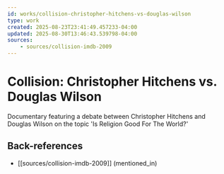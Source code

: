 ```yaml
---
id: works/collision-christopher-hitchens-vs-douglas-wilson
type: work
created: 2025-08-23T23:41:49.457233-04:00
updated: 2025-08-30T13:46:43.539798-04:00
sources:
    - sources/collision-imdb-2009
---
```


# Collision: Christopher Hitchens vs. Douglas Wilson

Documentary featuring a debate between Christopher Hitchens and Douglas Wilson on the topic 'Is Religion Good For The World?'

## Back-references
<!-- Auto-maintained by the system -->
- [[sources/collision-imdb-2009]] (mentioned_in)

